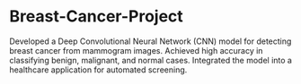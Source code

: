 # Breast-Cancer-Project
Developed a Deep Convolutional Neural Network (CNN) model for detecting breast cancer from mammogram images. Achieved high accuracy in classifying benign, malignant, and normal cases. Integrated the model into a healthcare application for automated screening.

